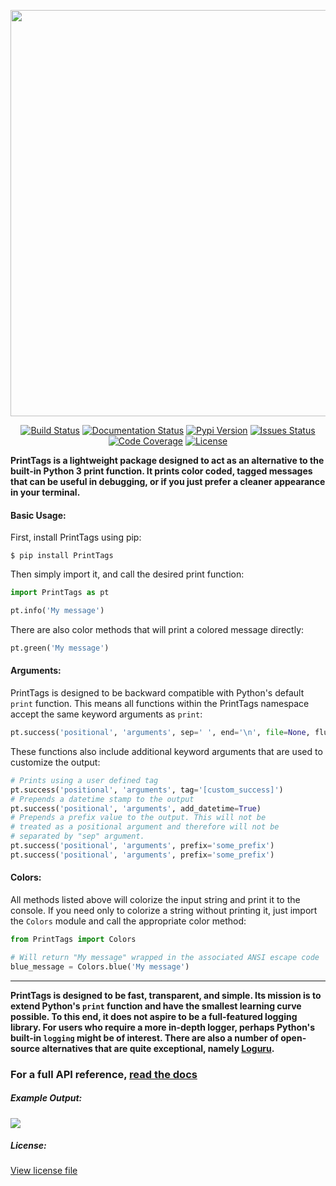 
<p align="center">
 <img width="650" src="https://raw.githubusercontent.com/mdlockyer/PrintTags/master/logo_large.png">
</p>

<p align="center">
  <a href="https://travis-ci.com/mdlockyer/PrintTags"><img src="https://travis-ci.com/mdlockyer/PrintTags.svg?branch=master" alt="Build Status"></a>
  <a href="https://printtags.readthedocs.io/en/latest/?badge=latest"><img src="https://readthedocs.org/projects/printtags/badge/?version=latest" alt="Documentation Status" /></a>
  <a href="https://pypi.org/project/PrintTags/"><img src="https://img.shields.io/pypi/v/PrintTags.svg" alt="Pypi Version"></a>
  <a href="https://github.com/mdlockyer/PrintTags/issues"><img src="https://img.shields.io/github/issues/mdlockyer/PrintTags.svg" alt="Issues Status"></a>
  <a href="https://coveralls.io/github/mdlockyer/PrintTags?branch=master"><img src="https://coveralls.io/repos/github/mdlockyer/PrintTags/badge.svg?branch=master" alt="Code Coverage"></a>
  <a href="https://github.com/mdlockyer/PrintTags/blob/master/LICENSE.md"><img src="https://img.shields.io/apm/l/vim-mode.svg" alt="License"></a>
</p>

**PrintTags is a lightweight package designed to act as an alternative to the built-in Python 3 
print function. It prints color coded, tagged messages that can be useful in debugging, or if you 
just prefer a cleaner appearance in your terminal.**



#### Basic Usage:

First, install PrintTags using pip:
```shell
$ pip install PrintTags
```

Then simply import it, and call the desired print function:
```python
import PrintTags as pt

pt.info('My message')
```

There are also color methods that will print a colored message directly:
```python
pt.green('My message')
```

#### Arguments:

PrintTags is designed to be backward compatible with Python's default `print` function.
This means all functions within the PrintTags namespace accept the same keyword arguments as `print`:
```python
pt.success('positional', 'arguments', sep=' ', end='\n', file=None, flush=True)
```

These functions also include additional keyword arguments that are used to customize the output:

```python
# Prints using a user defined tag
pt.success('positional', 'arguments', tag='[custom_success]')
# Prepends a datetime stamp to the output
pt.success('positional', 'arguments', add_datetime=True)
# Prepends a prefix value to the output. This will not be 
# treated as a positional argument and therefore will not be
# separated by "sep" argument.
pt.success('positional', 'arguments', prefix='some_prefix')
pt.success('positional', 'arguments', prefix='some_prefix')
```

#### Colors:

All methods listed above will colorize the input string and print it to the console. If you need only to colorize a string without printing it, just import the `Colors` module and call the appropriate color method:

```python
from PrintTags import Colors

# Will return "My message" wrapped in the associated ANSI escape code
blue_message = Colors.blue('My message')
```

___

**PrintTags is designed to be fast, transparent, and simple. Its mission is
to extend Python's `print` function and have the smallest learning curve possible. 
To this end, it does not aspire to be a full-featured logging library. For users who require a more
in-depth logger, perhaps Python's built-in `logging` might be of interest.
There are also a number of open-source alternatives that are quite exceptional, namely
[Loguru](https://github.com/Delgan/loguru/blob/master/README.rst).**

### For a full API reference, [read the docs](https://printtags.readthedocs.io)

##### Example Output:

![](https://raw.githubusercontent.com/MichaelDylan77/PrintTags/master/example.png)


##### License:

[View license file](LICENSE.md)